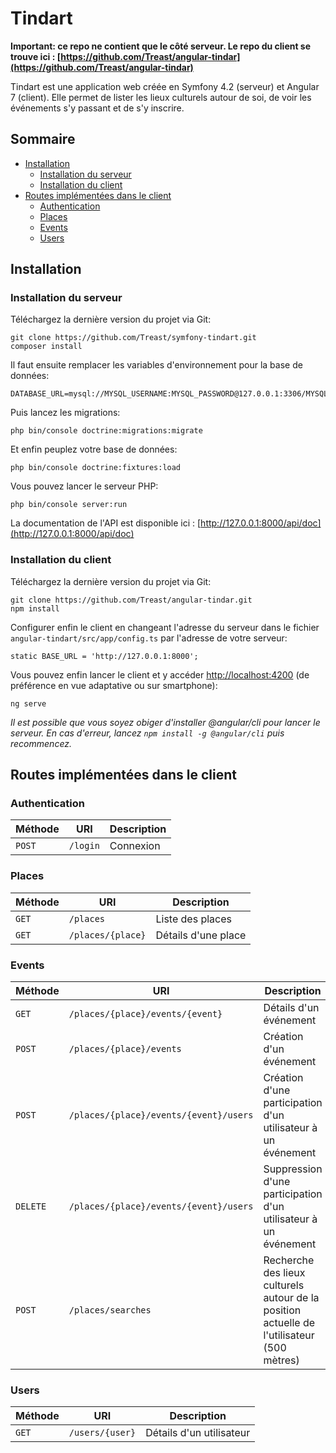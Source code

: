 # Tindart

**Important: ce repo ne contient que le côté serveur. Le repo du client se trouve ici : [https://github.com/Treast/angular-tindar](https://github.com/Treast/angular-tindar)**

Tindart est une application web créée en Symfony 4.2 (serveur) et Angular 7 (client). Elle permet de lister les lieux culturels autour de soi, de voir les événements s'y passant et de s'y inscrire.

## Sommaire
- [Installation](#installation)
	- [Installation du serveur](#installation-du-serveur)
	- [Installation du client](#installation-du-client)
- [Routes implémentées dans le client](#routes-implémentées-dans-le-client)
	- [Authentication](#authentication)
	- [Places](#places)
	- [Events](#events)
	- [Users](#users)

## Installation
### Installation du serveur
Téléchargez la dernière version du projet via Git:
```
git clone https://github.com/Treast/symfony-tindart.git
composer install
```
Il faut ensuite remplacer les variables d'environnement pour la base de données:
```
DATABASE_URL=mysql://MYSQL_USERNAME:MYSQL_PASSWORD@127.0.0.1:3306/MYSQL_DATABASE
```

Puis lancez les migrations:
```
php bin/console doctrine:migrations:migrate
```

Et enfin peuplez votre base de données:
```
php bin/console doctrine:fixtures:load
```

Vous pouvez lancer le serveur PHP:
```
php bin/console server:run
```

La documentation de l'API est disponible ici : [http://127.0.0.1:8000/api/doc](http://127.0.0.1:8000/api/doc)


### Installation du client
Téléchargez la dernière version du projet via Git:
```
git clone https://github.com/Treast/angular-tindar.git
npm install
```

Configurer enfin le client en changeant l'adresse du serveur dans le fichier `angular-tindart/src/app/config.ts` par l'adresse de votre serveur:
```
static BASE_URL = 'http://127.0.0.1:8000';
```

Vous pouvez enfin lancer le client et y accéder [http://localhost:4200](http://localhost:4200) (de préférence en vue adaptative ou sur smartphone):
```
ng serve
```

*Il est possible que vous soyez obiger d'installer @angular/cli pour lancer le serveur. En cas d'erreur, lancez `npm install -g @angular/cli` puis recommencez.*

## Routes implémentées dans le client
### Authentication
|Méthode|URI|Description|
|--|--|--|
|`POST`| `/login` |Connexion
### Places
|Méthode|URI|Description|
|--|--|--|
|`GET`| `/places` |Liste des places
|`GET`| `/places/{place}` |Détails d'une place
### Events
|Méthode|URI|Description|
|--|--|--|
|`GET`| `/places/{place}/events/{event}` |Détails d'un événement
|`POST`| `/places/{place}/events` |Création d'un événement
|`POST`| `/places/{place}/events/{event}/users` |Création d'une participation d'un utilisateur à un événement
|`DELETE`| `/places/{place}/events/{event}/users` |Suppression d'une participation d'un utilisateur à un événement
|`POST`| `/places/searches` |Recherche des lieux culturels autour de la position actuelle de l'utilisateur (500 mètres)
### Users
|Méthode|URI|Description|
|--|--|--|
|`GET`| `/users/{user}` |Détails d'un utilisateur
